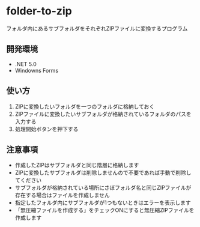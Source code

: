 # folder-to-zip

フォルダ内にあるサブフォルダをそれぞれZIPファイルに変換するプログラム

## 開発環境

- .NET 5.0
- Windowns Forms

## 使い方

1. ZIPに変換したいフォルダを一つのフォルダに格納しておく
2. ZIPファイルに変換したいサブフォルダが格納されているフォルダのパスを入力する
3. 処理開始ボタンを押下する

## 注意事項

- 作成したZIPはサブフォルダと同じ階層に格納します
- ZIPに変換したサブフォルダは削除しませんので不要であれば手動で削除してください
- サブフォルダが格納されている場所にさぼフォルダ名と同じZIPファイルが存在する場合はファイルを作成しません
- 指定したフォルダ内にサブフォルダが1つもないときはエラーを表示します
- 「無圧縮ファイルを作成する」をチェックONにすると無圧縮ZIPファイルを作成します
